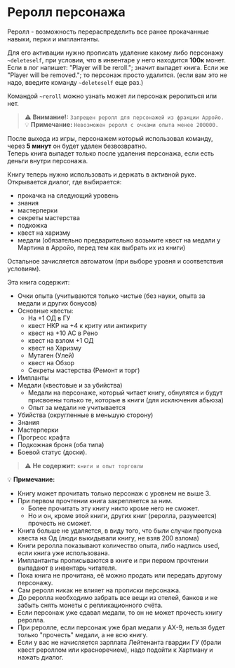 # Реролл персонажа
Реролл - возможность перераспределить все ранее прокачанные навыки, перки и имплантанты.

Для его активации нужно прописать удаление какому либо персонажу `~deleteself`, при условии, что в инвентаре у него находится **100к** монет.  
Если в лог напишет: "Player will be reroll."; значит выпадет книга.
Если же "Player will be removed."; то персонаж просто удалится. (если вам это не надо, введите команду `~deleteself` еще раз.)  

Командой `~reroll` можно узнать может ли персонаж реролиться или нет.

> ⚠️ **Внимание!:** `Запрещен реролл для персонажей из фракции Арройо.`
> 💡 **Примечание:** `Невозможен реролл с очками опыта менее 200000.`

После выхода из игры, персонажем который использовал команду, через **5 минут** он будет удален безвозвратно.  
Теперь книга выпадет только после удаления персонажа, если есть деньги внутри персонажа.

Книгу теперь нужно использовать и держать в активной руке. Открывается диалог, где выбирается:
- прокачка на следующий уровень
- знания
- мастерперки
- секреты мастерства
- подкожка
- квест на харизму
- медали (обязательно предварительно возьмите квест на медали у Мартина в Арройо, перед тем как выбрать их из книги)

Остальное зачисляется автоматом (при выборе уровня и соответствия условиям).

Эта книга содержит:
- Очки опыта (учитываются только чистые (без науки, опыта за медали и других бонусов)
- Основные квесты:
    - На +1 ОД в ГУ
    - квест НКР на +4 к криту или антикриту
    - квест на +10 АС в Рено
    - квест на взлом +1 ОД
    - квест на Харизму
    - Мутаген (Улей)
    - квест на Обзор
    - Секреты мастерства (Ремонт и торг)
- Импланты
- Медали (квестовые и за убийства)
    - Медали на персонаже, который читает книгу, обнулятся и будут присвоены только те, которые в книги (для исключения абьюза)
    - Опыт за медали не учитывается
- Убийства (округленные в меньшую сторону)
- Знания
- Мастерперки
- Прогресс крафта
- Подкожная броня (оба типа)
- Боевой статус (доски).

> ⚠️ **Не содержит:** `книги и опыт торговли`

💡 **Примечание:**
- Книгу может прочитать только персонаж с уровнем не выше 3.
- При первом прочтении книга закрепляется за ним.
    - Более прочитать эту книгу никто кроме него не сможет.
    - Но и он, кроме этой книги, других книг (реролла, разумеется) прочесть не сможет.
- Книга больше не удаляется, в виду того, что были случаи пропуска квеста на Од (люди выкидывали книгу, не взяв 200 взлома)
- Книги реролла показывают количество опыта, либо надпись used, если книга уже использована.
- Имплантанты прописываются в книге и при первом прочтении выпадают в инвентарь читателя.
- Пока книга не прочитана, её можно продать или передать другому персонажу.
- Сам реролл никак не влияет на прописки персонажа.
- До реролла необходимо забрать все вещи из отелей, банков и не забыть снять монеты с репликационного счёта.
- Если персонаж уже сдавал медали, то он не может прочесть книгу реролла.
- При реролле, если персонаж уже брал медали у АХ-9, нельзя будет только "прочесть" медали, а не всю книгу.
- Если у вас не начисляется зарплата Лейтенанта гвардии ГУ (брали квест рероллом или красноречием), надо подойти к Хартману и нажать диалог.